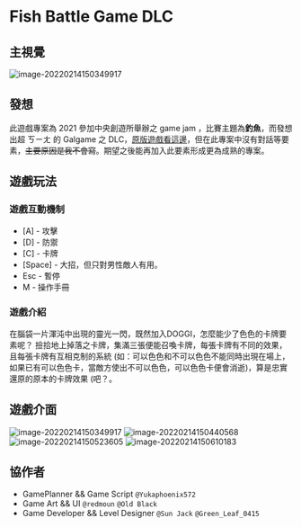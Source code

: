 # Fish Battle Game DLC

## 主視覺

<img src="https://i.imgur.com/lHwu5ny.png" alt="image-20220214150349917" style="zoom:100%;" />

## 發想

此遊戲專案為 2021 參加中央創遊所舉辦之 game jam ，比賽主題為**釣魚**，而發想出超 ㄎㄧㄤ 的 Galgame 之 DLC，[原版遊戲看這邊](https://greenleaf-joe.itch.io/doggi-doggi-fishing)，但在此專案中沒有對話等要素，~~主要原因是我不會寫~~。期望之後能再加入此要素形成更為成熟的專案。

## 遊戲玩法

### 遊戲互動機制

+ [A] - 攻擊
+ [D] - 防禦
+ [C] - 卡牌
+ [Space] - 大招，但只對男性敵人有用。
+ Esc - 暫停
+ M - 操作手冊

### 遊戲介紹

在腦袋一片渾沌中出現的靈光一閃，既然加入DOGGI，怎麼能少了色色的卡牌要素呢？
撿拾地上掉落之卡牌，集滿三張便能召喚卡牌，每張卡牌有不同的效果，且每張卡牌有互相克制的系統 (如：可以色色和不可以色色不能同時出現在場上，如果已有可以色色卡，當敵方使出不可以色色，可以色色卡便會消逝)，算是忠實還原的原本的卡牌效果 (吧？。

## 遊戲介面

<img src="https://i.imgur.com/9viMTb8.png" alt="image-20220214150349917" style="zoom:100%;" />

<img src="https://i.imgur.com/CG8vccD.png" alt="image-20220214150440568" style="zoom:100%;" />

<img src="https://i.imgur.com/9qp2TAG.png" alt="image-20220214150523605" style="zoom:100%;" />

<img src="https://i.imgur.com/4HJ5PzD.png" alt="image-20220214150610183" style="zoom:100%;" />

## 協作者

+ GamePlanner && Game Script ```@Yukaphoenix572``` 
+ Game Art && UI ```@redmoun``` ```@Old Black```
+ Game Developer && Level Designer ```@Sun Jack``` ```@Green_Leaf_0415```